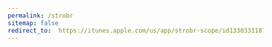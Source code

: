```yaml
---
permalink: /strobr
sitemap: false
redirect_to:  https://itunes.apple.com/us/app/strobr-scope/id1330331187
---
```

